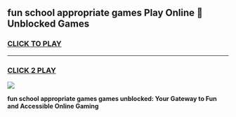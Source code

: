 
## fun school appropriate games Play Online 👋 Unblocked Games
<h3>
<a href="https://news.freeplayer.one?title=fun_school_appropriate_games&ref=17GH">CLICK TO PLAY</a></h3>
<hr>

<h3>
<a href="https://news.freeplayer.one?title=fun_school_appropriate_games&ref=17GH">CLICK 2 PLAY</a>
  
</h3>

<a href="https://news.freeplayer.one?title=fun_school_appropriate_games&ref=17GH/"><img src="https://clearcache.store/games.png"></a>


**fun school appropriate games games unblocked: Your Gateway to Fun and Accessible Online Gaming**
